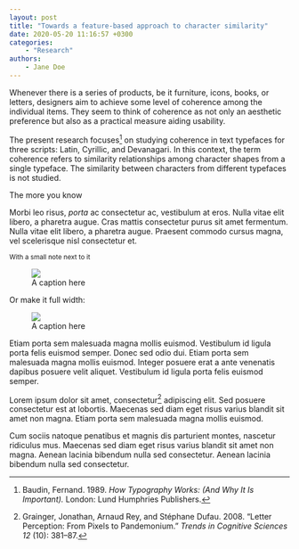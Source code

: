 ```yaml
---
layout: post
title: "Towards a feature-based approach to character similarity"
date: 2020-05-20 11:16:57 +0300
categories: 
    - "Research"
authors:
    - Jane Doe
---
```

Whenever there is a series of products, be it furniture, icons, books, or letters, designers aim to achieve some level of coherence among the individual items. They seem to think of coherence as not only an aesthetic preference but also as a practical measure aiding usability.

The present research focuses[^1] on studying coherence in text typefaces for three scripts: Latin, Cyrillic, and Devanagari. In this context, the term coherence refers to similarity relationships among character shapes from a single typeface. The similarity between characters from different typefaces is not studied.

<aside>The more you know</aside>

Morbi leo risus, *porta* ac consectetur ac, vestibulum at eros. Nulla vitae elit libero, a pharetra augue. Cras mattis consectetur purus sit amet fermentum. Nulla vitae elit libero, a pharetra augue. Praesent commodo cursus magna, vel scelerisque nisl consectetur et.

<aside><small>With a small note next to it</small></aside>

<figure>
<img src="{{ 'media/sample.png' | relative_url }}">
<figcaption>A caption here</figcaption>
</figure>

Or make it full width:

<figure class="full">
<img src="{{ 'media/sample.png' | relative_url }}">
<figcaption>A caption here</figcaption>
</figure>

Etiam porta sem malesuada magna mollis euismod. Vestibulum id ligula porta felis euismod semper. Donec sed odio dui. Etiam porta sem malesuada magna mollis euismod. Integer posuere erat a ante venenatis dapibus posuere velit aliquet. Vestibulum id ligula porta felis euismod semper.

Lorem ipsum dolor sit amet, consectetur[^2] adipiscing elit. Sed posuere consectetur est at lobortis. Maecenas sed diam eget risus varius blandit sit amet non magna. Etiam porta sem malesuada magna mollis euismod.

Cum sociis natoque penatibus et magnis dis parturient montes, nascetur ridiculus mus. Maecenas sed diam eget risus varius blandit sit amet non magna. Aenean lacinia bibendum nulla sed consectetur. Aenean lacinia bibendum nulla sed consectetur.

[^1]: Baudin, Fernand. 1989. *How Typography Works: (And Why It Is Important).* London: Lund Humphries Publishers.
[^2]: Grainger, Jonathan, Arnaud Rey, and Stéphane Dufau. 2008. “Letter Perception: From Pixels to Pandemonium.” *Trends in Cognitive Sciences 12* (10): 381–87.